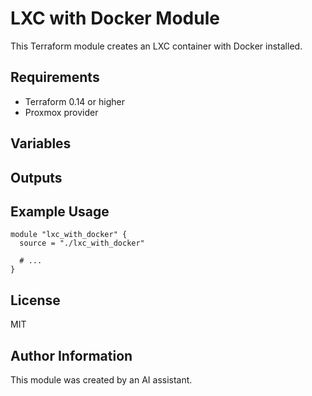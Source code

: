 # LXC with Docker Module

This Terraform module creates an LXC container with Docker installed.

## Requirements

- Terraform 0.14 or higher
- Proxmox provider

## Variables

## Outputs

## Example Usage

```hcl
module "lxc_with_docker" {
  source = "./lxc_with_docker"

  # ...
}
```

## License

MIT

## Author Information

This module was created by an AI assistant.
